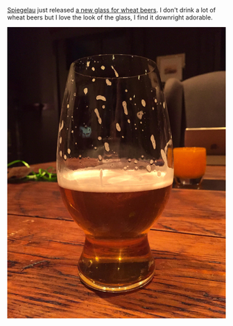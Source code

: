 <!---
date: 2015-02-12
tags:
--->

[Spiegelau](http://www.spiegelau.com/home/) just released [a new glass for wheat beers](http://www.spiegelau.com/craft-beer-glasses/craft-beer-glasses/american-wheat-beer-witbier/). I don't drink a lot of wheat beers but I love the look of the glass, I find it downright adorable. 

![Spiegelau Wheat glass](/img/IMG_5261.JPG)
